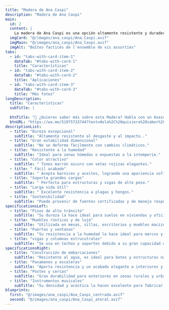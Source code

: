 ```yaml
---
title: "Madera de Ana Caspi"
description: "Madera de Ana Caspi"
main:
  id: 2
  content: |
    La madera de Ana Caspi es una opción altamente resistente y duradera, utilizada en la carpintería y construcción debido a su alta densidad y gran estabilidad. Su coloración varía entre tonos marrón oscuro y rojizo, con una textura fina y uniforme. Es conocida por su gran resistencia a la humedad y a los ataques de insectos, lo que la hace ideal para aplicaciones tanto en interiores como en exteriores.
  imgCard: "@/images/ana_caspi/Ana_Caspi.avif"
  imgMain: "@/images/ana_caspi/Ana_Caspi.avif"
  imgAlt: "Boîtes factices de l'ensemble de vis assorties"
tabs:
  - id: "tabs-with-card-item-1"
    dataTab: "#tabs-with-card-1"
    title: "Características"
  - id: "tabs-with-card-item-2"
    dataTab: "#tabs-with-card-2"
    title: "Aplicaciones"
  - id: "tabs-with-card-item-3"
    dataTab: "#tabs-with-card-3"
    title: "Más fotos"
longDescription:
  title: "Características"
  subTitle: |
    
  btnTitle: "📲 ¿Quieres saber más sobre esta Madera? Habla con un Asesor"
  btnURL: "https://wa.me/51975733744?text=Hola%2C%20quisiera%20saber%20m%C3%A1s%20sobre%20la%20madera%20de%20Ana_Caspi%20disponible%20en%20Cheaper%20Buy."
descriptionList:
  - title: "Dureza excepcional"
    subTitle: "Altamente resistente al desgaste y al impacto.."
  - title: "Gran estabilidad dimensional"
    subTitle: "No se deforma fácilmente con cambios climáticos."
  - title: "Resistente a la humedad"
    subTitle: "Ideal para zonas húmedas o expuestas a la intemperie."
  - title: "Color atractivo"
    subTitle: " Tonos marrón oscuro con vetas rojizas elegantes."
  - title: " Fácil acabado"
    subTitle: " Acepta barnices y aceites, logrando una apariencia sofisticada."
  - title: "Soporta grandes cargas"
    subTitle: " Perfecta para estructuras y vigas de alto peso."
  - title: "Larga vida útil"
    subTitle: " Excelente resistencia a plagas y hongos."
  - title: "Sostenibilidad"
    subTitle: "Puede provenir de fuentes certificadas y de manejo responsable."
specificationsLeft:
  - title: "Pisos de alto tránsito"
    subTitle: "Su dureza la hace ideal para suelos en viviendas y oficinas."
  - title: "Muebles rústicos y de lujo"
    subTitle: "Utilizada en mesas, sillas, escritorios y muebles macizos."
  - title: "Puertas y ventanas"
    subTitle: "Su resistencia a la humedad la hace ideal para marcos y estructuras exteriores."
  - title: "vigas y columnas estrucutrales"
    subTitle: "Se usa en techos y soportes debido a su gran capacidad de carga."
specificationsRight:
  - title: "Construcción de embarcaciones"
    subTitle: "Resistente al agua, es ideal para botes y estructuras navales."
  - title: "Pasamanos y escaleras"
    subTitle: "Aporta resistencia y un acabado elegante a interiores y exteriores."
  - title: "Postes y cercas"
    subTitle: "Gran durabilidad para exteriores en zonas rurales y urbanas."
  - title: "Instrumentos musicales"
    subTitle: "Su densidad y acústica la hacen excelente para fabricar guitarras y tambores."
blueprints:
  first: "@/images/ana_caspi/Ana_Caspi_centrada.avif"
  second: "@/images/ana_caspi/Ana_Caspi_ateral.avif"
---
```

